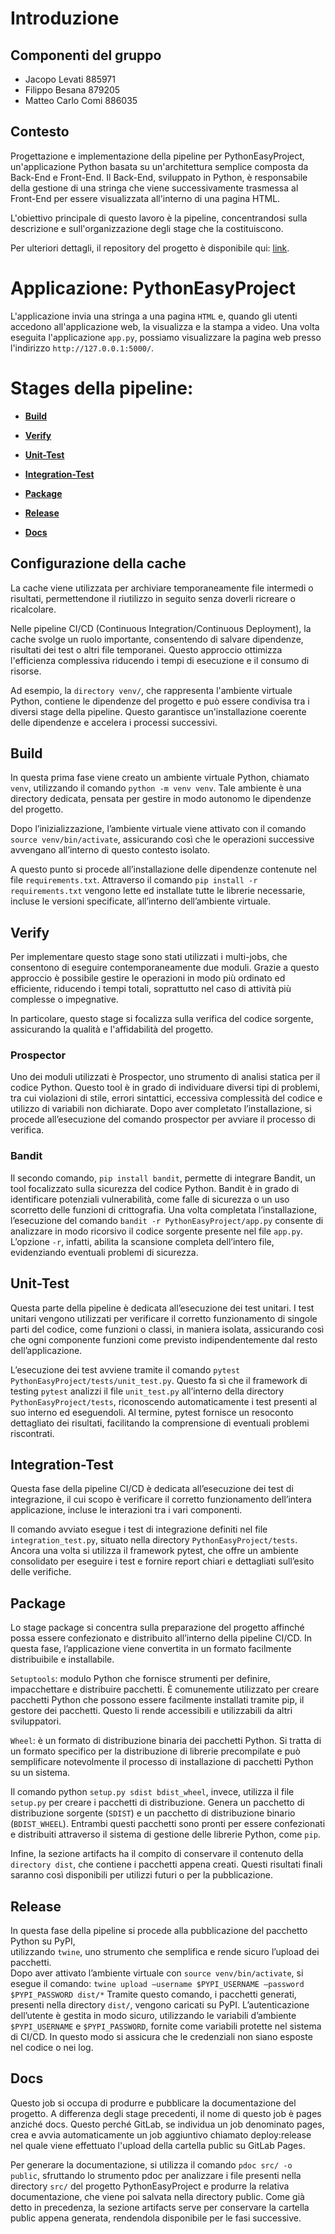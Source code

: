 # Introduzione


## Componenti del gruppo

- Jacopo        Levati      885971
- Filippo       Besana      879205
- Matteo Carlo  Comi        886035


## Contesto

Progettazione e implementazione della pipeline per PythonEasyProject, un'applicazione Python basata su un'architettura semplice 
composta da Back-End e Front-End. Il Back-End, sviluppato in Python, è responsabile della gestione di una stringa che viene 
successivamente trasmessa al Front-End per essere visualizzata all'interno di una pagina HTML.

L'obiettivo principale di questo lavoro è la pipeline, concentrandosi sulla descrizione e sull'organizzazione degli stage che la
costituiscono.

Per ulteriori dettagli, il repository del progetto è disponibile qui: [link](https://gitlab.com/lemon9693650/pythoneasyproject.git).


# Applicazione: PythonEasyProject

L'applicazione invia una stringa a una pagina `HTML` e, quando gli utenti accedono all'applicazione web, la visualizza 
e la stampa a video. Una volta eseguita l'applicazione `app.py`, possiamo visualizzare la pagina web presso l'indirizzo 
`http://127.0.0.1:5000/`.


# Stages della pipeline:

- [**Build**](#build)

-  [**Verify**](#verify)  

-  [**Unit-Test**](#unit-test)

-  [**Integration-Test**](#integration-test)

-  [**Package**](#package)

-  [**Release**](#release)

-  [**Docs**](#docs)


## Configurazione della cache

La cache viene utilizzata per archiviare temporaneamente file intermedi o risultati, permettendone il riutilizzo in seguito senza doverli ricreare o ricalcolare.

Nelle pipeline CI/CD (Continuous Integration/Continuous Deployment), la cache svolge un ruolo importante, consentendo di salvare 
dipendenze, risultati dei test o altri file temporanei. Questo approccio ottimizza l'efficienza complessiva riducendo i tempi di 
esecuzione e il consumo di risorse.

Ad esempio, la `directory venv/`, che rappresenta l'ambiente virtuale Python, contiene le dipendenze del progetto e può essere condivisa 
tra i diversi stage della pipeline. Questo garantisce un'installazione coerente delle dipendenze e accelera i processi successivi.


## Build

In questa prima fase viene creato un ambiente virtuale Python, chiamato `venv`, utilizzando il comando `python -m venv venv`. Tale ambiente è una directory dedicata, pensata per gestire in modo autonomo le dipendenze del progetto.

Dopo l’inizializzazione, l’ambiente virtuale viene attivato con il comando `source venv/bin/activate`, assicurando così che le operazioni successive avvengano all’interno di questo contesto isolato.

A questo punto si procede all’installazione delle dipendenze contenute nel file `requirements.txt`. Attraverso il comando `pip install -r requirements.txt` vengono lette ed installate tutte le librerie necessarie, incluse le versioni specificate, all’interno dell’ambiente virtuale.

## Verify

Per implementare questo stage sono stati utilizzati i multi-jobs, che consentono di eseguire contemporaneamente due moduli. 
Grazie a questo approccio è possibile gestire le operazioni in modo più ordinato ed efficiente, riducendo i tempi totali, soprattutto nel caso di attività più complesse o impegnative.

In particolare, questo stage si focalizza sulla verifica del codice sorgente, assicurando la qualità e l'affidabilità del progetto.

### Prospector

Uno dei moduli utilizzati è Prospector, uno strumento di analisi statica per il codice Python. Questo tool è in grado di individuare
diversi tipi di problemi, tra cui violazioni di stile, errori sintattici, eccessiva complessità del codice e utilizzo di variabili non 
dichiarate. Dopo aver completato l’installazione, si procede all’esecuzione del comando prospector per avviare il processo di verifica.

### Bandit

Il secondo comando, `pip install bandit`, permette di integrare Bandit, un tool focalizzato sulla sicurezza del codice Python. Bandit è 
in grado di identificare potenziali vulnerabilità, come falle di sicurezza o un uso scorretto delle funzioni di crittografia. Una volta 
completata l’installazione, l’esecuzione del comando `bandit -r PythonEasyProject/app.py` consente di analizzare in modo ricorsivo il 
codice sorgente presente nel file `app.py`. L’opzione `-r`, infatti, abilita la scansione completa dell’intero file, evidenziando eventuali problemi di sicurezza.


## Unit-Test

Questa parte della pipeline è dedicata all’esecuzione dei test unitari. I test unitari vengono utilizzati per verificare il corretto funzionamento di singole parti del codice, come funzioni o classi, in maniera isolata, assicurando così che ogni componente funzioni come previsto indipendentemente dal resto dell’applicazione.

L’esecuzione dei test avviene tramite il comando `pytest PythonEasyProject/tests/unit_test.py`. Questo fa sì che il framework di 
testing `pytest` analizzi il file `unit_test.py` all’interno della directory `PythonEasyProject/tests`, riconoscendo automaticamente i 
test presenti al suo interno ed eseguendoli. Al termine, pytest fornisce un resoconto dettagliato dei risultati, facilitando la 
comprensione di eventuali problemi riscontrati.


## Integration-Test

Questa fase della pipeline CI/CD è dedicata all’esecuzione dei test di integrazione, il cui scopo è verificare il corretto 
funzionamento dell’intera applicazione, incluse le interazioni tra i vari componenti.

Il comando avviato esegue i test di integrazione definiti nel file `integration_test.py`, situato nella directory 
`PythonEasyProject/tests`. Ancora una volta si utilizza il framework pytest, che offre un ambiente consolidato per eseguire i test e 
fornire report chiari e dettagliati sull’esito delle verifiche.


## Package

Lo stage package si concentra sulla preparazione del progetto affinché possa essere confezionato e distribuito all’interno della
pipeline CI/CD. In questa fase, l’applicazione viene convertita in un formato facilmente distribuibile e installabile.

`Setuptools`: modulo Python che fornisce strumenti per definire, impacchettare e distribuire pacchetti. È comunemente utilizzato 
per creare pacchetti Python che possono essere facilmente installati tramite pip, il gestore dei pacchetti. 
Questo li rende accessibili e utilizzabili da altri sviluppatori.

`Wheel`: è un formato di distribuzione binaria dei pacchetti Python. Si tratta di un formato specifico per la distribuzione di 
librerie precompilate e può semplificare notevolmente il processo di installazione di pacchetti Python su un sistema.

Il comando python `setup.py sdist bdist_wheel`, invece, utilizza il file `setup.py` per creare i pacchetti di distribuzione. 
Genera un pacchetto di distribuzione sorgente (`SDIST`) e un pacchetto di distribuzione binario (`BDIST_WHEEL`). 
Entrambi questi pacchetti sono pronti per essere confezionati e distribuiti attraverso il sistema di gestione delle librerie Python, 
come `pip`.

Infine, la sezione artifacts ha il compito di conservare il contenuto della `directory dist`, che contiene i pacchetti appena creati. 
Questi risultati finali saranno così disponibili per utilizzi futuri o per la pubblicazione.


## Release

In questa fase della pipeline si procede alla pubblicazione del pacchetto Python su PyPI,  
utilizzando `twine`, uno strumento che semplifica e rende sicuro l’upload dei pacchetti.  
Dopo aver attivato  l’ambiente virtuale con `source venv/bin/activate`, si esegue il comando: 
`twine upload –username $PYPI_USERNAME –password $PYPI_PASSWORD dist/*`
Tramite questo comando, i pacchetti generati, presenti nella directory `dist/`, vengono caricati su PyPI.
L’autenticazione dell’utente è gestita in modo sicuro, utilizzando le variabili d’ambiente `$PYPI_USERNAME` e `$PYPI_PASSWORD`, fornite 
come variabili protette nel sistema di CI/CD. In questo modo si assicura che le credenziali non siano esposte nel codice o nei log.


## Docs

Questo job si occupa di produrre e pubblicare la documentazione del progetto. A differenza degli stage precedenti, il nome di questo 
job è pages anziché docs. Questo perché GitLab, se individua un job denominato pages, crea e avvia automaticamente un job aggiuntivo 
chiamato deploy:release nel quale viene effettuato l'upload della cartella public su GitLab Pages.

Per generare la documentazione, si utilizza il comando `pdoc src/ -o public`, sfruttando lo strumento pdoc per analizzare i file 
presenti nella directory `src/` del progetto PythonEasyProject e produrre la relativa documentazione, che viene poi salvata nella 
directory public. Come già detto in precedenza, la sezione artifacts serve per conservare la cartella public appena generata, 
rendendola disponibile per le fasi successive.

